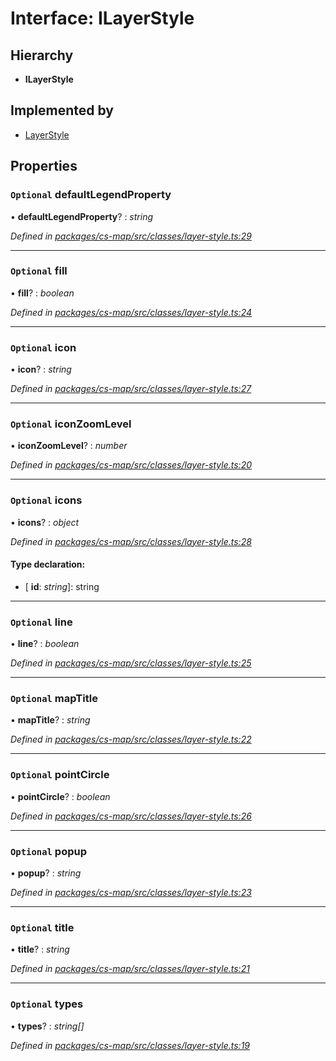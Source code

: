 # Interface: ILayerStyle

## Hierarchy

* **ILayerStyle**

## Implemented by

* [LayerStyle](../classes/_cs_map_src_classes_layer_style_.layerstyle.md)

## Properties

### `Optional` defaultLegendProperty

• **defaultLegendProperty**? : *string*

*Defined in [packages/cs-map/src/classes/layer-style.ts:29](https://github.com/TNOCS/csnext/blob/34474da7/packages/cs-map/src/classes/layer-style.ts#L29)*

___

### `Optional` fill

• **fill**? : *boolean*

*Defined in [packages/cs-map/src/classes/layer-style.ts:24](https://github.com/TNOCS/csnext/blob/34474da7/packages/cs-map/src/classes/layer-style.ts#L24)*

___

### `Optional` icon

• **icon**? : *string*

*Defined in [packages/cs-map/src/classes/layer-style.ts:27](https://github.com/TNOCS/csnext/blob/34474da7/packages/cs-map/src/classes/layer-style.ts#L27)*

___

### `Optional` iconZoomLevel

• **iconZoomLevel**? : *number*

*Defined in [packages/cs-map/src/classes/layer-style.ts:20](https://github.com/TNOCS/csnext/blob/34474da7/packages/cs-map/src/classes/layer-style.ts#L20)*

___

### `Optional` icons

• **icons**? : *object*

*Defined in [packages/cs-map/src/classes/layer-style.ts:28](https://github.com/TNOCS/csnext/blob/34474da7/packages/cs-map/src/classes/layer-style.ts#L28)*

#### Type declaration:

* \[ **id**: *string*\]: string

___

### `Optional` line

• **line**? : *boolean*

*Defined in [packages/cs-map/src/classes/layer-style.ts:25](https://github.com/TNOCS/csnext/blob/34474da7/packages/cs-map/src/classes/layer-style.ts#L25)*

___

### `Optional` mapTitle

• **mapTitle**? : *string*

*Defined in [packages/cs-map/src/classes/layer-style.ts:22](https://github.com/TNOCS/csnext/blob/34474da7/packages/cs-map/src/classes/layer-style.ts#L22)*

___

### `Optional` pointCircle

• **pointCircle**? : *boolean*

*Defined in [packages/cs-map/src/classes/layer-style.ts:26](https://github.com/TNOCS/csnext/blob/34474da7/packages/cs-map/src/classes/layer-style.ts#L26)*

___

### `Optional` popup

• **popup**? : *string*

*Defined in [packages/cs-map/src/classes/layer-style.ts:23](https://github.com/TNOCS/csnext/blob/34474da7/packages/cs-map/src/classes/layer-style.ts#L23)*

___

### `Optional` title

• **title**? : *string*

*Defined in [packages/cs-map/src/classes/layer-style.ts:21](https://github.com/TNOCS/csnext/blob/34474da7/packages/cs-map/src/classes/layer-style.ts#L21)*

___

### `Optional` types

• **types**? : *string[]*

*Defined in [packages/cs-map/src/classes/layer-style.ts:19](https://github.com/TNOCS/csnext/blob/34474da7/packages/cs-map/src/classes/layer-style.ts#L19)*
